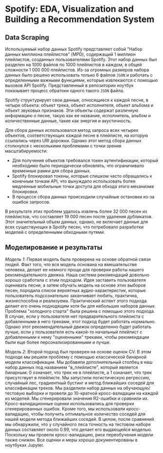 # Spotify: EDA, Visualization and Building a Recommendation System
## Data Scraping
Используемый набор данных Spotify представляет собой "Набор данных миллиона плейлистов" (MPD), содержащий 1 миллион плейлистов, созданных пользователями Spotify. Этот набор данных был разделен на 1000 файлов по 1000 плейлистов в каждом, в общей сложности 1 000 000 плейлистов. Из-за огромных размеров набора данных было решено использовать только 6 файлов `JSON` и работать с определенными важными функциями, которые извлекаются с помощью вызовов API Spotify. Представленный в репозитории ноутбук показывает процесс обратоки одного такого `JSON` файла.

Spotify структурирует свои данные, относящиеся к каждой песне, в четыре объекта: объект трека, объект исполнителя, объект альбома и объект звуковых признаков. Эти объекты содержат различную информацию о песне, такую как ее название, исполнитель, альбом и количественные данные, такие как энергия и акустичность.

Для сбора данных использовался метод запроса всех четырех объектов, соответствующих каждой песне в плейлисте, на которую ссылались через URI дорожки. Однако этот метод сбора данных столкнулся с несколькими проблемами с точки зрения масштабируемости:
- Для получения объектов требовался токен аутентификации, который необходимо было периодически обновлять, что ограничивало временные рамки для сбора данных.
- Spotify блокировал токены, которые слишком часто обращались к конечным точкам API, что вынуждало использовать более медленные мобильные точки доступа для обхода этого механизма блокировки.
- В процессе сбора данных происходили случайные остановки из-за ошибок запросов.

В результате этих проблем удалось извлечь более 32 000 песен из плейлистов, что составляет 19 000 песен после удаления дубликатов. Этот значительный объем данных, однако, не включает данные для всех существующих в Spotify песен, что потребовало разработки моделей с определенными обходными путями.

## Моделирование и результаты
*Модель 1*: Первая модель была проверена на основе обратной связи людей. Факт того, что вся модель основана на вмешательстве человека, делает ее немного проще для проверки работы нашего рекомендательного движка. Наша система рекомендаций довольно хорошо сработала с этим подходом. Идея заставить пользователя оценивать песни, а затем обучать модель на основе этих выборов песен, породила список вероятных аудио-характеристик, которые пользователь подсознательно заканчивает любить, практична, жизнеспособна и реализуема. Практический аспект этого подхода делает его очень подходящим хотя бы для небольших наборов данных. Проблема "холодного старта" была решена с помощью этого подхода. В случае, если у пользователя нет предварительного плейлиста с добавленными в него треками, этот подход будет работать нормально. Однако этот рекомендательный движок определенно будет работать лучше, если у пользователя есть какой-то начальный плейлист с добавленными к нему "оцененными" треками, чтобы рекомендации были еще более персонализированными и лучше.

*Модель 2*: Второй подход был проверен на основе оценок CV. В этом подходе мы решили проблему с помощью классической бинарной модели классификации. Мы добавили дополнительный столбец в наш набор данных под названием "в_плейлисте", который является бинарным: 0 означает, что трек не в плейлисте, а 1 означает, что трек присутствует в плейлисте. Мы запустили логистическую регрессию, случайный лес, градиентный бустинг и метод ближайших соседей для классификации треков. Мы разделили набор данных на обучающую/тестовую выборки и провели до 10-кратной кросс-валидации на каждой из моделей. Мы сгенерировали значения R2-ошибки и сравнили их. Кросс-валидационные оценки использовались для проверки сгенерированных ошибок. Кроме того, мы использовали кросс-валидацию, чтобы получить оптимальное количество соседей для нашей модели метода ближайших соседей. В целом, после сравнений мы обнаружили, что у случайного леса точность на тестовом наборе данных составляет около 0.99, что делает его выдающейся моделью. Поскольку мы провели кросс-валидацию, риск переобучения модели также снижен. Все оценки и меры хорошо документированы в ноутбуках Jupyter.
